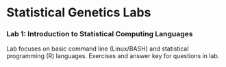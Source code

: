 # Statistical Genetics Labs

### Lab 1: Introduction to Statistical Computing Languages
Lab focuses on basic command line (Linux/BASH) and statistical programming (R) languages. Exercises and answer key for questions in lab. 